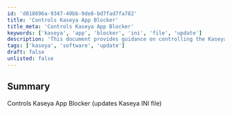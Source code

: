 ```yaml
---
id: 'd818696a-9347-40bb-9de8-bd7fad7fa782'
title: 'Controls Kaseya App Blocker'
title_meta: 'Controls Kaseya App Blocker'
keywords: ['kaseya', 'app', 'blocker', 'ini', 'file', 'update']
description: 'This document provides guidance on controlling the Kaseya App Blocker by updating the Kaseya INI file. It details the necessary steps and considerations for effective management of application blocking within the Kaseya environment.'
tags: ['kaseya', 'software', 'update']
draft: false
unlisted: false
---
```


## Summary

Controls Kaseya App Blocker (updates Kaseya INI file)

